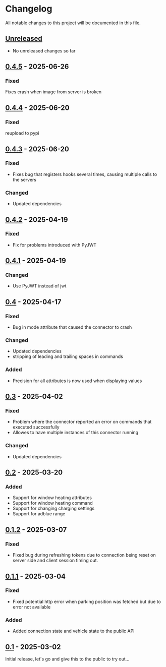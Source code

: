 # Changelog

All notable changes to this project will be documented in this file.

## [Unreleased]
- No unreleased changes so far

## [0.4.5] - 2025-06-26
### Fixed
Fixes crash when image from server is broken

## [0.4.4] - 2025-06-20
### Fixed
reupload to pypi

## [0.4.3] - 2025-06-20
### Fixed
- Fixes bug that registers hooks several times, causing multiple calls to the servers

### Changed
- Updated dependencies

## [0.4.2] - 2025-04-19
### Fixed
- Fix for problems introduced with PyJWT

## [0.4.1] - 2025-04-19
### Changed
- Use PyJWT instead of jwt

## [0.4] - 2025-04-17
### Fixed
- Bug in mode attribute that caused the connector to crash

### Changed
- Updated dependencies
- stripping of leading and trailing spaces in commands

### Added
- Precision for all attributes is now used when displaying values

## [0.3] - 2025-04-02
### Fixed
- Problem where the connector reported an error on commands that executed successfully
- Allowes to have multiple instances of this connector running

### Changed
- Updated dependencies

## [0.2] - 2025-03-20
### Added
- Support for window heating attributes
- Support for window heating command
- Support for changing charging settings
- Support for adblue range

## [0.1.2] - 2025-03-07
### Fixed
- Fixed bug during refreshing tokens due to connection being reset on server side and client session timing out.

## [0.1.1] - 2025-03-04
### Fixed
- Fixed potential http error when parking position was fetched but due to error not available

### Added
- Added connection state and vehicle state to the public API

## [0.1] - 2025-03-02
Initial release, let's go and give this to the public to try out...

[unreleased]: https://github.com/tillsteinbach/CarConnectivity-connector-seatcupra/compare/v0.4.5...HEAD
[0.4.5]: https://github.com/tillsteinbach/CarConnectivity-connector-seatcupra/releases/tag/v0.4.5
[0.4.4]: https://github.com/tillsteinbach/CarConnectivity-connector-seatcupra/releases/tag/v0.4.4
[0.4.3]: https://github.com/tillsteinbach/CarConnectivity-connector-seatcupra/releases/tag/v0.4.3
[0.4.2]: https://github.com/tillsteinbach/CarConnectivity-connector-seatcupra/releases/tag/v0.4.2
[0.4.1]: https://github.com/tillsteinbach/CarConnectivity-connector-seatcupra/releases/tag/v0.4.1
[0.4]: https://github.com/tillsteinbach/CarConnectivity-connector-seatcupra/releases/tag/v0.4
[0.3]: https://github.com/tillsteinbach/CarConnectivity-connector-seatcupra/releases/tag/v0.3
[0.2]: https://github.com/tillsteinbach/CarConnectivity-connector-seatcupra/releases/tag/v0.2
[0.1.2]: https://github.com/tillsteinbach/CarConnectivity-connector-seatcupra/releases/tag/v0.1.2
[0.1.1]: https://github.com/tillsteinbach/CarConnectivity-connector-seatcupra/releases/tag/v0.1.1
[0.1]: https://github.com/tillsteinbach/CarConnectivity-connector-seatcupra/releases/tag/v0.1
